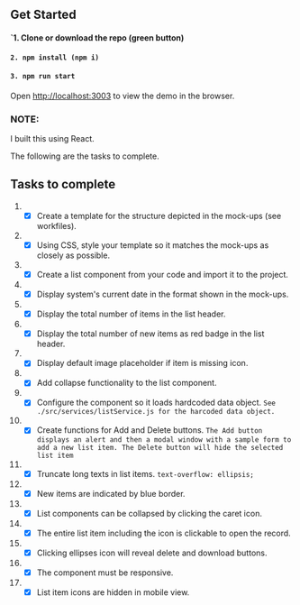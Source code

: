 ## Get Started
#### `1. Clone or download the repo (green button)
#### `2. npm install (npm i)`
#### `3. npm run start`

Open [http://localhost:3003](http://localhost:3003) to view the demo in the browser.

### NOTE:
I built this using React.

The following are the tasks to complete.

## Tasks to complete
1. - [x] Create a template for the structure depicted in the mock-ups (see workfiles).
2. - [x] Using CSS, style your template so it matches the mock-ups as closely as possible.
3. - [x] Create a list component from your code and import it to the project.
4. - [x] Display system's current date in the format shown in the mock-ups.
5. - [x] Display the total number of items in the list header.
6. - [x] Display the total number of new items as red badge in the list header.
7. - [x] Display default image placeholder if item is missing icon.
8. - [x] Add collapse functionality to the list component.
9. - [x] Configure the component so it loads hardcoded data object. `See ./src/services/listService.js for the harcoded data object.`
10. - [x] Create functions for Add and Delete buttons. `The Add button displays an alert and then a modal window with a sample form to add a new list item. The Delete button will hide the selected list item`
11. - [x] Truncate long texts in list items. `text-overflow: ellipsis;`
12. - [x] New items are indicated by blue border.
13. - [x] List components can be collapsed by clicking the caret icon.
14. - [x] The entire list item including the icon is clickable to open the record.
15. - [x] Clicking ellipses icon will reveal delete and download buttons.
16. - [x] The component must be responsive.
17. - [x] List item icons are hidden in mobile view.
